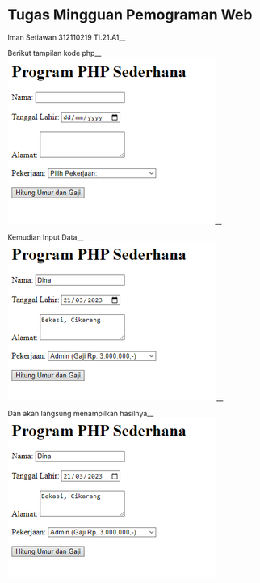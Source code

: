 # Tugas Mingguan Pemograman Web
Iman Setiawan
312110219
TI.21.A1__

Berikut tampilan kode php__
![alt text](img/ss1.png)__

Kemudian Input Data__
![alt text](img/ss2.png)__

Dan akan langsung menampilkan hasilnya__
![alt text](img/ss2.png)


